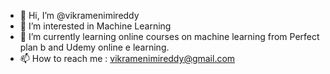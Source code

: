 - 👋 Hi, I’m @vikramenimireddy
- 👀 I’m interested in Machine Learning
- 🌱 I’m currently learning online courses on machine learning from Perfect plan b and Udemy online e learning.
- 📫 How to reach me : vikramenimireddy@gmail.com

<!---
vikramenimireddy/vikramenimireddy is a ✨ special ✨ repository because its `README.md` (this file) appears on your GitHub profile.
You can click the Preview link to take a look at your changes.
--->
